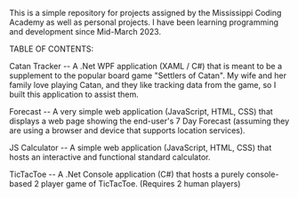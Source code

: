 This is a simple repository for projects assigned by the Mississippi Coding Academy as well as personal projects.
I have been learning programming and development since Mid-March 2023.


TABLE OF CONTENTS:

Catan Tracker -- A .Net WPF application (XAML / C#) that is meant to be a supplement to the popular board game "Settlers of Catan". My wife and her family love playing Catan, and they like tracking data from the game, so I built this application to assist them.

Forecast -- A very simple web application (JavaScript, HTML, CSS) that displays a web page showing the end-user's 7 Day Forecast (assuming they are using a browser and device that supports location services).

JS Calculator -- A simple web application (JavaScript, HTML, CSS) that hosts an interactive and functional standard calculator.

TicTacToe -- A .Net Console application (C#) that hosts a purely console-based 2 player game of TicTacToe. (Requires 2 human players)
